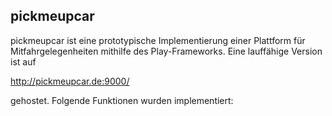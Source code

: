 ## pickmeupcar

pickmeupcar ist eine prototypische Implementierung einer Plattform für Mitfahrgelegenheiten mithilfe des Play-Frameworks.
Eine lauffähige Version ist auf

http://pickmeupcar.de:9000/

gehostet.
Folgende Funktionen wurden implementiert:




